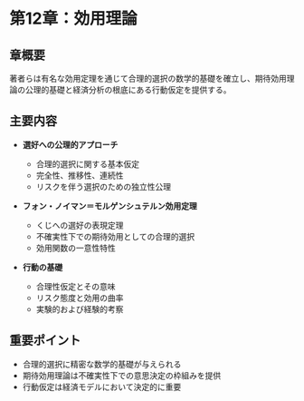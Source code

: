 # 第12章：効用理論

## 章概要
著者らは有名な効用定理を通じて合理的選択の数学的基礎を確立し、期待効用理論の公理的基礎と経済分析の根底にある行動仮定を提供する。

## 主要内容
- **選好への公理的アプローチ**
  - 合理的選択に関する基本仮定
  - 完全性、推移性、連続性
  - リスクを伴う選択のための独立性公理

- **フォン・ノイマン＝モルゲンシュテルン効用定理**
  - くじへの選好の表現定理
  - 不確実性下での期待効用としての合理的選択
  - 効用関数の一意性特性

- **行動の基礎**
  - 合理性仮定とその意味
  - リスク態度と効用の曲率
  - 実験的および経験的考察

## 重要ポイント
- 合理的選択に精密な数学的基礎が与えられる
- 期待効用理論は不確実性下での意思決定の枠組みを提供
- 行動仮定は経済モデルにおいて決定的に重要